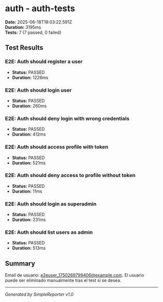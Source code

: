 # auth - auth-tests

**Date:** 2025-06-18T18:03:22.591Z  
**Duration:** 3195ms  
**Tests:** 7 (7 passed, 0 failed)

## Test Results


### E2E: Auth should register a user
- **Status:** PASSED
- **Duration:** 1226ms



### E2E: Auth should login user
- **Status:** PASSED
- **Duration:** 260ms



### E2E: Auth should deny login with wrong credentials
- **Status:** PASSED
- **Duration:** 412ms



### E2E: Auth should access profile with token
- **Status:** PASSED
- **Duration:** 521ms



### E2E: Auth should deny access to profile without token
- **Status:** PASSED
- **Duration:** 11ms



### E2E: Auth should login as superadmin
- **Status:** PASSED
- **Duration:** 231ms



### E2E: Auth should list users as admin
- **Status:** PASSED
- **Duration:** 513ms



## Summary

Email de usuario: e2euser_1750269799406@example.com. El usuario puede ser eliminado manualmente tras el test si se desea.

---
*Generated by SimpleReporter v1.0*
